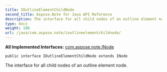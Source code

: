 ```yaml
---
title: IOutlineElementChildNode
second_title: Aspose.Note for Java API Reference
description: The interface for all child nodes of an outline element node.
type: docs
weight: 106
url: /java/com.aspose.note/ioutlineelementchildnode/
---
```


**All Implemented Interfaces:**
[com.aspose.note.INode](../../com.aspose.note/inode)
```
public interface IOutlineElementChildNode extends INode
```

The interface for all child nodes of an outline element node.
